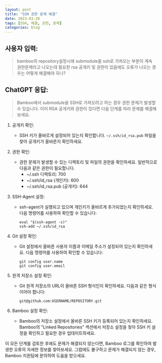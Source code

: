 ```yaml
---
layout: post
title: "SSH 권한 문제 해결"
date: 2023-03-20
tags: [SSH, 해결, 권한, 문제]
categories: blog
---
```


## 사용자 입력:
> bamboo의 repository설정시에 submodule을 ssh로 가져오는 부분이 계속 권한문제라고 나오는데 필요한 rsa 공개키 및 권한이 있음에도 오류가 나오는 경우는 어떻게 해결해야 히나?

## ChatGPT 응답:
> Bamboo에서 submodule을 SSH로 가져오려고 하는 경우 권한 문제가 발생할 수 있습니다. 이미 RSA 공개키와 권한이 있다면 다음 단계를 따라 문제를 해결해보세요.

1. 공개키 확인:
   - SSH 키가 올바르게 설정되어 있는지 확인합니다. `~/.ssh/id_rsa.pub` 파일을 찾아 공개키가 올바른지 확인하세요.

2. 권한 확인:
   - 권한 문제가 발생할 수 있는 디렉토리 및 파일의 권한을 확인하세요. 일반적으로 다음과 같은 권한이 필요합니다.
       - ~/.ssh 디렉토리: 700
       - ~/.ssh/id_rsa (개인키): 600
       - ~/.ssh/id_rsa.pub (공개키): 644

3. SSH-Agent 설정:
   - ssh-agent가 실행되고 있으며 개인키가 올바르게 추가되었는지 확인하세요. 다음 명령어를 사용하여 확인할 수 있습니다:
       ```
       eval "$(ssh-agent -s)"
       ssh-add ~/.ssh/id_rsa
       ```

4. Git 설정 확인:
   - Git 설정에서 올바른 사용자 이름과 이메일 주소가 설정되어 있는지 확인하세요. 다음 명령어를 사용하여 확인할 수 있습니다:
       ```
       git config user.name
       git config user.email
       ```

5. 원격 저장소 설정 확인:
   - Git 원격 저장소의 URL이 올바른 SSH 형식인지 확인하세요. 다음과 같은 형식이어야 합니다:
       ```
       git@github.com:USERNAME/REPOSITORY.git
       ```

6. Bamboo 설정 확인:
   - Bamboo의 저장소 설정에서 올바른 SSH 키가 등록되어 있는지 확인하세요. Bamboo의 "Linked Repositories" 섹션에서 저장소 설정을 찾아 SSH 키 설정을 확인하고 필요한 경우 업데이트하세요.

이 모든 단계를 검토한 후에도 문제가 해결되지 않는다면, Bamboo 로그를 확인하여 발생한 오류의 자세한 정보를 찾아보세요. 그럼에도 불구하고 문제가 해결되지 않는 경우, Bamboo 지원팀에 문의하여 도움을 받으세요.

